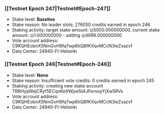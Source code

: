 ### [[Testnet Epoch 247|Testnet#Epoch-247]]
* Stake level: **Baseline**
* Stake reason: No leader slots; 276050 credits earned in epoch 246
* Staking activity: target stake amount: ◎5000.000000000, current stake amount: ◎1.000000000 - adding ◎4999.000000000
* Vote account address: C9KQHEobnX5NmGvH9fqTwp6hQBfKXqvMCcN3ieZxazvf
* Data Center: 24940-FI-Helsinki
### [[Testnet Epoch 246|Testnet#Epoch-246]]
* Stake level: **None**
* Stake reason: Insufficient vote credits: 0 credits earned in epoch 245
* Staking activity: creating new stake account TRRHypWejCRyf5ECqnKe9Wjoe5t4JFernoyYjXw5RVs
* Vote account address: C9KQHEobnX5NmGvH9fqTwp6hQBfKXqvMCcN3ieZxazvf
* Data Center: 24940-FI-Helsinki